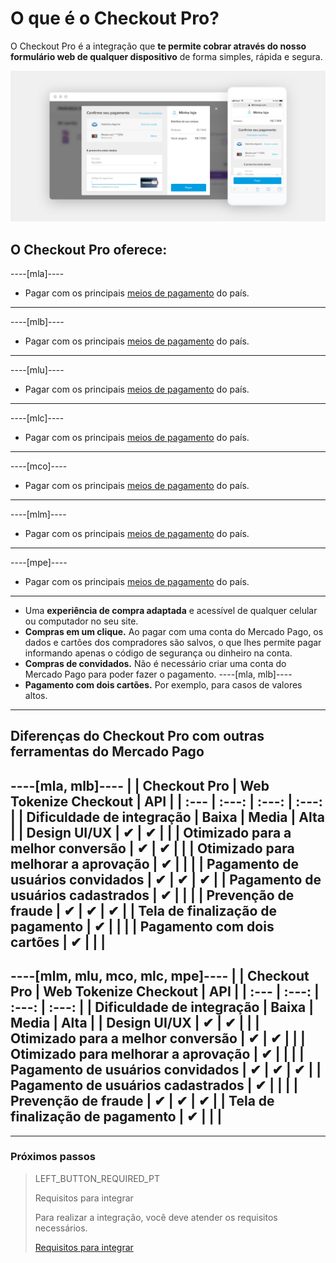 # O que é o Checkout Pro?

O Checkout Pro é a integração que **te permite cobrar através do nosso formulário web de qualquer dispositivo** de forma simples, rápida e segura.

![Basic-Checkout](/images/web-payment-checkout/cho-introduction-br.png)


## O Checkout Pro oferece:

----[mla]----
* Pagar com os principais [meios de pagamento](https://www.mercadopago.com.ar/ayuda/medios-de-pago-cuotas-promociones_264) do país.
------------
----[mlb]----
* Pagar com os principais [meios de pagamento](https://www.mercadopago.com.br/ajuda/meios-de-pagamento-parcelamento_265) do país.
------------
----[mlu]----
* Pagar com os principais [meios de pagamento](https://www.mercadopago.com.uy/ayuda/medios-de-pago-cuotas-promociones_264) do país.
------------
----[mlc]----
* Pagar com os principais [meios de pagamento](https://www.mercadopago.cl/ayuda/medios-de-pago-cuotas-promociones_264) do país.
------------
----[mco]----
* Pagar com os principais [meios de pagamento](https://www.mercadopago.com.co/ayuda/medios-de-pago-cuotas-promociones_264) do país.
------------
----[mlm]----
* Pagar com os principais [meios de pagamento](https://www.mercadopago.com.mx/ayuda/medios-de-pago-cuotas-promociones_264) do país.
------------
----[mpe]----
* Pagar com os principais [meios de pagamento](https://www.mercadopago.com.pe/ayuda/medios-de-pago-cuotas-promociones_264) do país.
------------
* Uma **experiência de compra adaptada** e acessível de qualquer celular ou computador no seu site.
* **Compras em um clique.** Ao pagar com uma conta do Mercado Pago, os dados e cartões dos compradores são salvos, o que lhes permite pagar informando apenas o código de segurança ou dinheiro na conta.
* **Compras de convidados.** Não é necessário criar uma conta do Mercado Pago para poder fazer o pagamento.
----[mla, mlb]----
* **Pagamento com dois cartões.** Por exemplo, para casos de valores altos.	 
------------

## Diferenças do Checkout Pro com outras ferramentas do Mercado Pago

----[mla, mlb]----
|                                       | Checkout Pro | Web Tokenize Checkout | API |
| :--- | :---: | :---: | :---: |
| Dificuldade de integração             | Baixa | Media | Alta |
| Design UI/UX                          | ✔ | ✔ |   |
| Otimizado para a melhor conversão     | ✔ | ✔ |   |
| Otimizado para melhorar a aprovação   | ✔ |   |   |
| Pagamento de usuários convidados      | ✔ | ✔ | ✔ |
| Pagamento de usuários cadastrados     | ✔ |   |   |
| Prevenção de fraude                   | ✔ | ✔ | ✔ |
| Tela de finalização de pagamento      | ✔ |   |   |
| Pagamento com dois cartões            | ✔ |   |   |
------------
----[mlm, mlu, mco, mlc, mpe]----
|                                       | Checkout Pro | Web Tokenize Checkout | API |
| :--- | :---: | :---: | :---: |
| Dificuldade de integração             | Baixa | Media | Alta |
| Design UI/UX                          | ✔ | ✔ |   |
| Otimizado para a melhor conversão     | ✔ | ✔ |   |
| Otimizado para melhorar a aprovação   | ✔ |   |   |
| Pagamento de usuários convidados      | ✔ | ✔ | ✔ |
| Pagamento de usuários cadastrados     | ✔ |   |   |
| Prevenção de fraude                   | ✔ | ✔ | ✔ |
| Tela de finalização de pagamento      | ✔ |   |   |
------------

---

### Próximos passos

> LEFT_BUTTON_REQUIRED_PT
>
> Requisitos para integrar
>
> Para realizar a integração, você deve atender os requisitos necessários.
>
> [Requisitos para integrar](https://www.mercadopago.com.br/developers/pt/guides/online-payments/checkout-pro/previous-requirements/)
>
